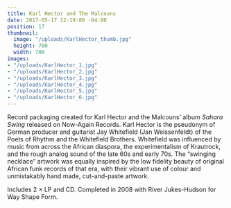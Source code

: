 ```yaml
---
title: Karl Hector and The Malcouns
date: 2017-05-17 12:19:00 -04:00
position: 17
thumbnail:
  image: "/uploads/KarlHector_thumb.jpg"
  height: 700
  width: 700
images:
- "/uploads/KarlHector_1.jpg"
- "/uploads/KarlHector_2.jpg"
- "/uploads/KarlHector_3.jpg"
- "/uploads/KarlHector_4.jpg"
- "/uploads/KarlHector_5.jpg"
- "/uploads/KarlHector_6.jpg"
---
```


Record packaging created for Karl Hector and the Malcouns’ album *Sahara Swing* released on Now-Again Records. Karl Hector is the pseudonym of German producer and guitarist Jay Whitefield (Jan Weissenfeldt) of the Poets of Rhythm and the Whitefield Brothers. Whitefield was influenced by music from across the African diaspora, the experimentalism of Krautrock, and the rough analog sound of the late 60s and early 70s. The “swinging necklace” artwork was equally inspired by the low fidelity beauty of original African funk records of that era, with their vibrant use of colour and unmistakably hand made, cut-and-paste artwork. 

Includes 2 × LP and CD. Completed in 2008 with River Jukes-Hudson for Way Shape Form.